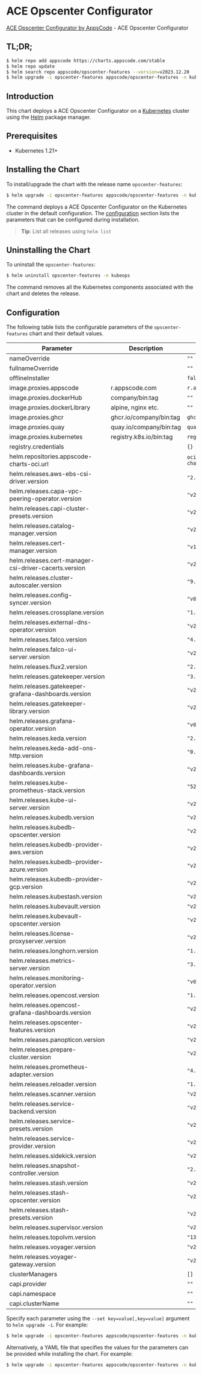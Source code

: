 # ACE Opscenter Configurator

[ACE Opscenter Configurator by AppsCode](https://github.com/bytebuilders/installer) - ACE Opscenter Configurator

## TL;DR;

```bash
$ helm repo add appscode https://charts.appscode.com/stable
$ helm repo update
$ helm search repo appscode/opscenter-features --version=v2023.12.20
$ helm upgrade -i opscenter-features appscode/opscenter-features -n kubeops --create-namespace --version=v2023.12.20
```

## Introduction

This chart deploys a ACE Opscenter Configurator on a [Kubernetes](http://kubernetes.io) cluster using the [Helm](https://helm.sh) package manager.

## Prerequisites

- Kubernetes 1.21+

## Installing the Chart

To install/upgrade the chart with the release name `opscenter-features`:

```bash
$ helm upgrade -i opscenter-features appscode/opscenter-features -n kubeops --create-namespace --version=v2023.12.20
```

The command deploys a ACE Opscenter Configurator on the Kubernetes cluster in the default configuration. The [configuration](#configuration) section lists the parameters that can be configured during installation.

> **Tip**: List all releases using `helm list`

## Uninstalling the Chart

To uninstall the `opscenter-features`:

```bash
$ helm uninstall opscenter-features -n kubeops
```

The command removes all the Kubernetes components associated with the chart and deletes the release.

## Configuration

The following table lists the configurable parameters of the `opscenter-features` chart and their default values.

|                       Parameter                       |       Description       |                  Default                   |
|-------------------------------------------------------|-------------------------|--------------------------------------------|
| nameOverride                                          |                         | <code>""</code>                            |
| fullnameOverride                                      |                         | <code>""</code>                            |
| offlineInstaller                                      |                         | <code>false</code>                         |
| image.proxies.appscode                                | r.appscode.com          | <code>r.appscode.com</code>                |
| image.proxies.dockerHub                               | company/bin:tag         | <code>""</code>                            |
| image.proxies.dockerLibrary                           | alpine, nginx etc.      | <code>""</code>                            |
| image.proxies.ghcr                                    | ghcr.io/company/bin:tag | <code>ghcr.io</code>                       |
| image.proxies.quay                                    | quay.io/company/bin:tag | <code>quay.io</code>                       |
| image.proxies.kubernetes                              | registry.k8s.io/bin:tag | <code>registry.k8s.io</code>               |
| registry.credentials                                  |                         | <code>{}</code>                            |
| helm.repositories.appscode-charts-oci.url             |                         | <code>oci://ghcr.io/appscode-charts</code> |
| helm.releases.aws-ebs-csi-driver.version              |                         | <code>"2.23.0"</code>                      |
| helm.releases.capa-vpc-peering-operator.version       |                         | <code>"v2023.12.11"</code>                 |
| helm.releases.capi-cluster-presets.version            |                         | <code>"v2023.11.14"</code>                 |
| helm.releases.catalog-manager.version                 |                         | <code>"v2024.2.11"</code>                  |
| helm.releases.cert-manager.version                    |                         | <code>"v1.14.1"</code>                     |
| helm.releases.cert-manager-csi-driver-cacerts.version |                         | <code>"v2023.10.1"</code>                  |
| helm.releases.cluster-autoscaler.version              |                         | <code>"9.29.0"</code>                      |
| helm.releases.config-syncer.version                   |                         | <code>"v0.14.6"</code>                     |
| helm.releases.crossplane.version                      |                         | <code>"1.14.0"</code>                      |
| helm.releases.external-dns-operator.version           |                         | <code>"v2023.10.1"</code>                  |
| helm.releases.falco.version                           |                         | <code>"4.0.0"</code>                       |
| helm.releases.falco-ui-server.version                 |                         | <code>"v2024.2.5"</code>                   |
| helm.releases.flux2.version                           |                         | <code>"2.12.2"</code>                      |
| helm.releases.gatekeeper.version                      |                         | <code>"3.13.3"</code>                      |
| helm.releases.gatekeeper-grafana-dashboards.version   |                         | <code>"v2023.10.1"</code>                  |
| helm.releases.gatekeeper-library.version              |                         | <code>"v2023.10.1"</code>                  |
| helm.releases.grafana-operator.version                |                         | <code>"v0.0.3"</code>                      |
| helm.releases.keda.version                            |                         | <code>"2.13.1"</code>                      |
| helm.releases.keda-add-ons-http.version               |                         | <code>"0.7.0"</code>                       |
| helm.releases.kube-grafana-dashboards.version         |                         | <code>"v2023.10.1"</code>                  |
| helm.releases.kube-prometheus-stack.version           |                         | <code>"52.1.0"</code>                      |
| helm.releases.kube-ui-server.version                  |                         | <code>"v2023.12.20"</code>                 |
| helm.releases.kubedb.version                          |                         | <code>"v2024.1.31"</code>                  |
| helm.releases.kubedb-opscenter.version                |                         | <code>"v2024.1.31"</code>                  |
| helm.releases.kubedb-provider-aws.version             |                         | <code>"v2024.1.31"</code>                  |
| helm.releases.kubedb-provider-azure.version           |                         | <code>"v2024.1.31"</code>                  |
| helm.releases.kubedb-provider-gcp.version             |                         | <code>"v2024.1.31"</code>                  |
| helm.releases.kubestash.version                       |                         | <code>"v2024.2.5"</code>                   |
| helm.releases.kubevault.version                       |                         | <code>"v2024.1.31"</code>                  |
| helm.releases.kubevault-opscenter.version             |                         | <code>"v2024.1.31"</code>                  |
| helm.releases.license-proxyserver.version             |                         | <code>"v2023.11.14"</code>                 |
| helm.releases.longhorn.version                        |                         | <code>"1.5.3"</code>                       |
| helm.releases.metrics-server.version                  |                         | <code>"3.11.0"</code>                      |
| helm.releases.monitoring-operator.version             |                         | <code>"v0.0.4"</code>                      |
| helm.releases.opencost.version                        |                         | <code>"1.18.1"</code>                      |
| helm.releases.opencost-grafana-dashboards.version     |                         | <code>"v2023.10.1"</code>                  |
| helm.releases.opscenter-features.version              |                         | <code>"v2023.12.20"</code>                 |
| helm.releases.panopticon.version                      |                         | <code>"v2024.2.5"</code>                   |
| helm.releases.prepare-cluster.version                 |                         | <code>"v2023.12.21"</code>                 |
| helm.releases.prometheus-adapter.version              |                         | <code>"4.9.0"</code>                       |
| helm.releases.reloader.version                        |                         | <code>"1.0.50"</code>                      |
| helm.releases.scanner.version                         |                         | <code>"v2024.1.18"</code>                  |
| helm.releases.service-backend.version                 |                         | <code>"v2024.2.11"</code>                  |
| helm.releases.service-presets.version                 |                         | <code>"v2024.2.11"</code>                  |
| helm.releases.service-provider.version                |                         | <code>"v2024.2.11"</code>                  |
| helm.releases.sidekick.version                        |                         | <code>"v2024.2.6"</code>                   |
| helm.releases.snapshot-controller.version             |                         | <code>"2.0.3"</code>                       |
| helm.releases.stash.version                           |                         | <code>"v2023.10.9"</code>                  |
| helm.releases.stash-opscenter.version                 |                         | <code>"v2023.10.9"</code>                  |
| helm.releases.stash-presets.version                   |                         | <code>"v2023.11.14"</code>                 |
| helm.releases.supervisor.version                      |                         | <code>"v2024.2.6"</code>                   |
| helm.releases.topolvm.version                         |                         | <code>"13.0.0"</code>                      |
| helm.releases.voyager.version                         |                         | <code>"v2023.9.18"</code>                  |
| helm.releases.voyager-gateway.version                 |                         | <code>"v2024.1.29"</code>                  |
| clusterManagers                                       |                         | <code>[]</code>                            |
| capi.provider                                         |                         | <code>""</code>                            |
| capi.namespace                                        |                         | <code>""</code>                            |
| capi.clusterName                                      |                         | <code>""</code>                            |


Specify each parameter using the `--set key=value[,key=value]` argument to `helm upgrade -i`. For example:

```bash
$ helm upgrade -i opscenter-features appscode/opscenter-features -n kubeops --create-namespace --version=v2023.12.20 --set image.proxies.appscode=r.appscode.com
```

Alternatively, a YAML file that specifies the values for the parameters can be provided while
installing the chart. For example:

```bash
$ helm upgrade -i opscenter-features appscode/opscenter-features -n kubeops --create-namespace --version=v2023.12.20 --values values.yaml
```
